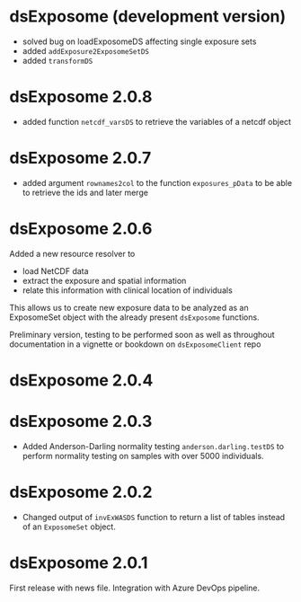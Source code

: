 # dsExposome (development version)

+ solved bug on loadExposomeDS affecting single exposure sets
+ added `addExposure2ExposomeSetDS`
+ added `transformDS`

# dsExposome 2.0.8

+ added function `netcdf_varsDS` to retrieve the variables of a netcdf object

# dsExposome 2.0.7

+ added argument `rownames2col` to the function `exposures_pData` to be able to retrieve the ids and later merge

# dsExposome 2.0.6

Added a new resource resolver to

+ load NetCDF data
+ extract the exposure and spatial information
+ relate this information with clinical location of individuals

This allows us to create new exposure data to be analyzed as an ExposomeSet object with the already present `dsExposome` functions.

Preliminary version, testing to be performed soon as well as throughout documentation in a vignette or bookdown on `dsExposomeClient` repo

# dsExposome 2.0.4

# dsExposome 2.0.3

+ Added Anderson-Darling normality testing `anderson.darling.testDS` to perform normality testing on samples with over 5000 individuals.

# dsExposome 2.0.2

+ Changed output of `invExWASDS` function to return a list of tables instead of an `ExposomeSet` object.

# dsExposome 2.0.1


First release with news file. Integration with Azure DevOps pipeline.
